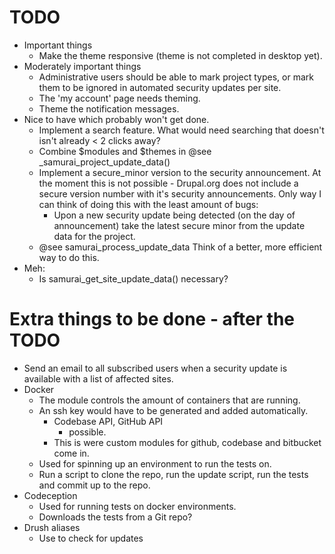 # TODO
- Important things
    - Make the theme responsive (theme is not completed in desktop yet).
- Moderately important things
    - Administrative users should be able to mark project types, or mark them to be ignored in automated security updates per site.
    - The 'my account' page needs theming.
    - Theme the notification messages.
- Nice to have which probably won't get done.
    - Implement a search feature. What would need searching that doesn't isn't already < 2 clicks away?
    - Combine $modules and $themes in @see _samurai_project_update_data()
    - Implement a secure_minor version to the security announcement. At the moment this is not possible - Drupal.org does not include a secure version number with it's security announcements. Only way I can think of doing this with the least amount of bugs:
        - Upon a new security update being detected (on the day of announcement) take the latest secure minor from the update data for the project.
    - @see samurai_process_update_data Think of a better, more efficient way to do this.
- Meh:
    - Is samurai_get_site_update_data() necessary?

# Extra things to be done - after the TODO
- Send an email to all subscribed users when a security update is available with a list of affected sites.
- Docker
    - The module controls the amount of containers that are running.
    - An ssh key would have to be generated and added automatically.
        - Codebase API, GitHub API
            - possible.
        - This is were custom modules for github, codebase and bitbucket come in.
    - Used for spinning up an environment to run the tests on.
    - Run a script to clone the repo, run the update script, run the tests and commit up to the repo.
- Codeception
    - Used for running tests on docker environments.
    - Downloads the tests from a Git repo?
- Drush aliases
    - Use to check for updates 